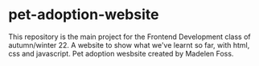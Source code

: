 # pet-adoption-website
This repository is the main project for the Frontend Development class of autumn/winter 22. A website to show what we've learnt so far, with html, css and javascript. 
Pet adoption wesbsite created by Madelen Foss.
